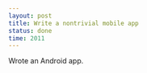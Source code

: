 ```yaml
---
layout: post
title: Write a nontrivial mobile app
status: done
time: 2011
---
```


Wrote an Android app.